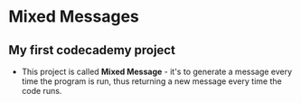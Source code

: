# Mixed Messages
## My first codecademy project
+ This project is called **Mixed Message** - it's to generate a message every time the program is run, 
thus returning a new message every time the code runs.

